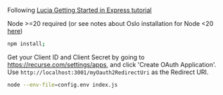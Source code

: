Following [Lucia Getting Started in Express tutorial](https://lucia-auth.com/getting-started/express)

Node >=20 required (or see notes about Oslo installation for Node <20 [here](https://oslo.js.org))

```sh
npm install;
```

Get your Client ID and Client Secret by going to https://recurse.com/settings/apps, and click 'Create OAuth Application'. Use `http://localhost:3001/myOauth2RedirectUri` as the Redirect URI.

```sh
node --env-file=config.env index.js
```
